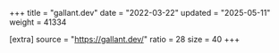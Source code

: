 +++
title = "gallant.dev"
date = "2022-03-22"
updated = "2025-05-11"
weight = 41334

[extra]
source = "https://gallant.dev/"
ratio = 28
size = 40
+++
